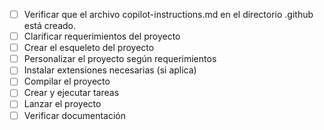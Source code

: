 - [ ] Verificar que el archivo copilot-instructions.md en el directorio .github está creado.
- [ ] Clarificar requerimientos del proyecto
- [ ] Crear el esqueleto del proyecto
- [ ] Personalizar el proyecto según requerimientos
- [ ] Instalar extensiones necesarias (si aplica)
- [ ] Compilar el proyecto
- [ ] Crear y ejecutar tareas
- [ ] Lanzar el proyecto
- [ ] Verificar documentación
